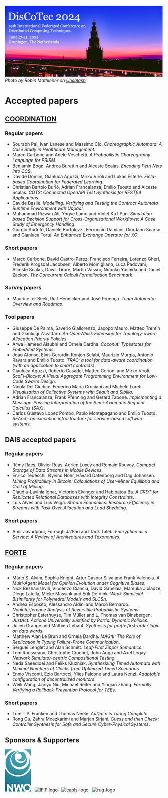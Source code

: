 [![](banner2024.v2.png)](.)
*Photo by Robin Mathlener on [Unsplash](https://unsplash.com/photos/black-concrete-building-during-night-time-3x-fuFPs-G0)* 

# Accepted papers
## [COORDINATION](coordination)

### Regular papers
* Sourabh Pal, Ivan Lanese and Massimo Clo.	_Choreographic Automata: A Case Study in Healthcare Management_.
* Marco Carbone and Adele Veschetti. _A Probabilistic Choreography Language for PRISM_.
* Benjamin Bogø, Andrea Burattin and Alceste Scalas.	_Encoding Petri Nets into CCS_.
* Davide Domini, Gianluca Aguzzi, Mirko Viroli and Lukas Esterle. _Field-based Coordination for Federated Learning_.
* Christian Bartolo Burlò, Adrian Francalanza, Emilio Tuosto and Alceste Scalas. _COTS: Connected OpenAPI Test Synthesis for RESTful Applications_.
* Davide Basile. _Modelling, Verifying and Testing the Contract Automata Runtime Environment with Uppaal_.
* Muhammad Rizwan Ali, Yngve Lamo and Violet Ka I Pun. _Simulation-based Decision Support for Cross-Organisational Workflows: A Case Study of Emergency Handling_.
* Giorgio Audrito, Daniele Bortoluzzi, Ferruccio Damiani, Giordano Scarso and Gianluca Torta. _An Enhanced Exchange Operator for XC_.
  
### Short papers
* Marco Carbone, David Castro-Perez, Francisco Ferreira, Lorenzo Gheri, Frederik Krogsdal Jacobsen, Alberto Momigliano, Luca Padovani, Alceste Scalas, Dawit Tirore, Martin Vassor, Nobuko Yoshida and Daniel Zackon. _The Concurrent Calculi Formalisation Benchmark_.

### Survey papers
* Maurice ter Beek, Rolf Hennicker and José Proença. _Team Automata: Overview and Roadmap_.

### Tool papers
* Giuseppe De Palma, Saverio Giallorenzo, Jacopo Mauro, Matteo Trentin and Gianluigi Zavattaro. _An OpenWhisk Extension for Topology-aware Allocation Priority Policies_.
* Arwa Hameed Alsubhi and Ornela Dardha. _Coconut: Typestates for Embedded Systems_.
* Joao Afonso, Elvis Gerardin Konjoh Selabi, Maurizio Murgia, Antonio Ravara and Emilio Tuosto. _TRAC: a tool for data-aware coordination (with an application to smart contracts)_.
* Gianluca Aguzzi, Roberto Casadei, Matteo Cerioni and Mirko Viroli. _ScaFi-Blocks: A Visual Aggregate Programming Environment for Low-Code Swarm Design_.
* Nicola Del Giudice, Federico Maria Cruciani and Michele Loreti. _Visualisation of Collective Systems with Sequit and Sibilla_.
* Adrian Francalanza, Frank Pfenning and Gerard Tabone. _Implementing a Message-Passing Interpretation of the Semi-Axiomatic Sequent Calculus (SAX)_.
* Carlos Gustavo Lopez Pombo, Pablo Montepagano and Emilio Tuosto. _SEArch: an execution infrastructure for service-based software systems_.	

## DAIS accepted papers

### Regular papers

* Rémy Raes, Olivier Ruas, Adrien Luxey and Romain Rouvoy. _Compact Storage of Data Streams in Mobile Devices_.
* Enrico Tedeschi, Øyvind Nohr, Håvard Dafenborg and Dag Johansen. _Mining Profitability in Bitcoin: Calculations of User-Miner Equilibria and Cost of Mining_.
* Claudia-Lavinia Ignat, Victorien Elvinger and Habibatou Ba. _A CRDT for Replicated Relational Databases with Integrity Constraints_.
* Luís Alves and Luís Veiga. _Stream Economics: Resource Efficiency in Streams with Task Over-Allocation and Load Shedding_.

### Short papers

* Amir Javadpour, Forough Ja'Fari and Tarik Taleb. _Encryption as a Service: A Review of Architectures and Taxonomies_.


## [FORTE](https://www.discotec.org/2024/forte.html)

### Regular papers

* Mário S. Alvim, Sophia Knight, Artur Gaspar Silva and Frank Valencia. _A Multi-Agent Model for Opinion Evolution under Cognitive Biases_.
* Nick Bezhanishvili, Vincenzo Ciancia, David Gabelaia, Mamuka Jibladze, Diego Latella, Mieke Massink and Erik De Vink. _Weak Simplicial Bisimilarity for Polyhedral Models and SLCSη_.
* Andrea Esposito, Alessandro Aldini and Marco Bernardo. _Noninterference Analysis of Reversible Probabilistic Systems_.
* Christopher Esterhuyse, Tim Müller and L. Thomas van Binsbergen. _JustAct: Actions Universally Justified by Partial Dynamic Policies_.
* Julien Grange and Mathieu Lehaut. _Synthesis for prefix first-order logic on data words_.
* Matthew Alan Le Brun and Ornela Dardha. _MAGπ!: The Role of Replication in Typing Failure-Prone Communication_.
* Sergueï Lenglet and Alan Schmitt. _Leaf-First Zipper Semantics_.
* Tom Rousseaux, Christophe Crochet, John Aoga and Axel Legay. _Network Simulator-centric Compositional Testing_.
* Neda Saeedloei and Feliks Kluzniak. _Synthesizing Timed Automata with Minimal Numbers of Clocks from Optimized Timed Scenarios_.
* Ennio Visconti, Ezio Bartocci, Yliès Falcone and Laura Nenzi. _Adaptable configuration of decentralized monitors_.
* Weili Wang, Jianyu Niu, Michael Reiter and Yinqian Zhang. _Formally Verifying a Rollback-Prevention Protocol for TEEs_.

### Short papers

* Tom T.P. Franken and Thomas Neele. _AuDaLa is Turing Complete_.
* Rong Gu, Zahra Moezkarimi and Marjan Sirjani. _Guess and then Check: Controller Synthesis for Safe and Secure Cyber-Physical Systems_.


## Sponsors & Supporters

<p float="left">
  <a href="https://www.nwo.nl">
    <img alt="nwo-logo" src="NWO.jpg" height="135px" />
  </a>
  &nbsp;
  <a href="https://www.ifip.org">
    <img alt="IFIP logo" src="https://encrypted-tbn0.gstatic.com/images?q=tbn:ANd9GcS-EpsUS6bK4HbtbQ12Do2lkYu998ZGaXNCTWG4bxbd11vWDMDi" height="88px" />
  </a>
  &nbsp;
  <a href="https://eapls.org">
    <img alt="eapls-logo" src="https://www.discotec.org/2021/EAPLS_logo.jpg" height="88px" />
  </a>
  &nbsp;
  <a href="http://rug.nl">
    <img alt="rug-logo" src="https://www.rug.nl/about-ug/practical-matters/huisstijl/logobank-new/corporatelogo/corporatelogorood/rugr_logoen_rood_rgb.jpg" height="88px" />
  </a>
</p>

